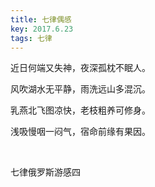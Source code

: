```yaml
---
title: 七律偶感
key: 2017.6.23
tags: 七律
---
```


近日何端又失神，夜深孤枕不眠人。

风吹湖水无平静，雨洗远山多混沉。

乳燕北飞图凉快，老枝粗养可修身。

浅吸慢咽一闷气，宿命前缘有果因。

</br>

七律俄罗斯游感四

